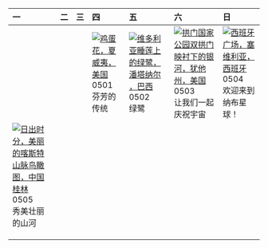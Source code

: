 | 一                                                                                                                                                                                                              | 二   | 三   | 四                                                                                                                                                                                 | 五                                                                                                                                                                                     | 六                                                                                                                                                                                                 | 日                                                                                                                                                                                         |
|:---------------------------------------------------------------------------------------------------------------------------------------------------------------------------------------------------------------|:----|:----|:----------------------------------------------------------------------------------------------------------------------------------------------------------------------------------|:--------------------------------------------------------------------------------------------------------------------------------------------------------------------------------------|:--------------------------------------------------------------------------------------------------------------------------------------------------------------------------------------------------|:------------------------------------------------------------------------------------------------------------------------------------------------------------------------------------------|
|                                                                                                                                                                                                                |     |     | [![](https://www.bing.com/th?id=OHR.PinkPlumeria_ZH-CN3890147555_320x240.jpg "鸡蛋花，夏威夷，美国")](https://www.bing.com/th?id=OHR.PinkPlumeria_ZH-CN3890147555_UHD.jpg)<br>0501<br>芬芳的传统 | [![](https://www.bing.com/th?id=OHR.BrazilHeron_ZH-CN7200229300_320x240.jpg "维多利亚睡莲上的绿鹭，潘塔纳尔 ，巴西")](https://www.bing.com/th?id=OHR.BrazilHeron_ZH-CN7200229300_UHD.jpg)<br>0502<br>绿鹭 | [![](https://www.bing.com/th?id=OHR.ArchesGalaxy_ZH-CN0954505086_320x240.jpg "拱门国家公园双拱门映衬下的银河，犹他州，美国")](https://www.bing.com/th?id=OHR.ArchesGalaxy_ZH-CN0954505086_UHD.jpg)<br>0503<br>让我们一起庆祝宇宙 | [![](https://www.bing.com/th?id=OHR.SevilleNaboo_ZH-CN1065227658_320x240.jpg "西班牙广场，塞维利亚，西班牙")](https://www.bing.com/th?id=OHR.SevilleNaboo_ZH-CN1065227658_UHD.jpg)<br>0504<br>欢迎来到纳布星球！ |
| [![](https://www.bing.com/th?id=OHR.BeginningofSummer25Y_ZH-CN2000519236_320x240.jpg "日出时分，美丽的喀斯特山脉鸟瞰图，中国桂林")](https://www.bing.com/th?id=OHR.BeginningofSummer25Y_ZH-CN2000519236_UHD.jpg)<br>0505<br>秀美壮丽的山河 |     |     |                                                                                                                                                                                   |                                                                                                                                                                                       |                                                                                                                                                                                                   |                                                                                                                                                                                           |
|                                                                                                                                                                                                                |     |     |                                                                                                                                                                                   |                                                                                                                                                                                       |                                                                                                                                                                                                   |                                                                                                                                                                                           |
|                                                                                                                                                                                                                |     |     |                                                                                                                                                                                   |                                                                                                                                                                                       |                                                                                                                                                                                                   |                                                                                                                                                                                           |
|                                                                                                                                                                                                                |     |     |                                                                                                                                                                                   |                                                                                                                                                                                       |                                                                                                                                                                                                   |                                                                                                                                                                                           |
